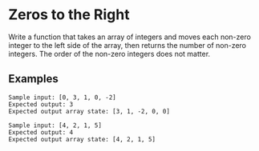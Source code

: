 # Zeros to the Right

Write a function that takes an array of integers and moves each non-zero
integer to the left side of the array, then returns the number of
non-zero integers. The order of the non-zero integers does not matter.

## Examples

```
Sample input: [0, 3, 1, 0, -2]
Expected output: 3
Expected output array state: [3, 1, -2, 0, 0]
```

```
Sample input: [4, 2, 1, 5]
Expected output: 4
Expected output array state: [4, 2, 1, 5]
```
